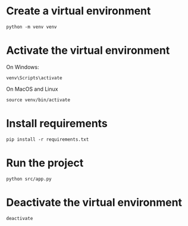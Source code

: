 # Create a virtual environment


``python -m venv venv``


# Activate the virtual environment

On Windows:

`venv\Scripts\activate`

On MacOS and Linux

``source venv/bin/activate``

# Install requirements

`pip install -r requirements.txt`


# Run the project

`python src/app.py`

# Deactivate the virtual environment
`deactivate`